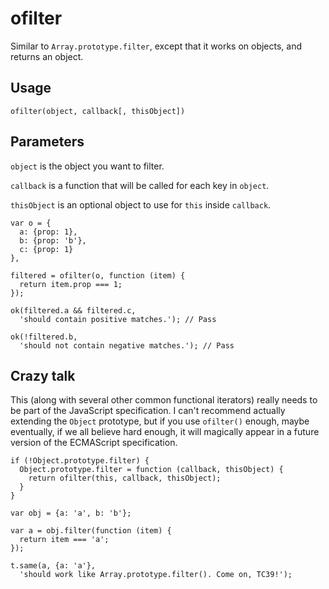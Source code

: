 # ofilter

Similar to `Array.prototype.filter`, except that it works on objects, and returns an object.

## Usage

```
ofilter(object, callback[, thisObject])
```

## Parameters

`object` is the object you want to filter.

`callback` is a function that will be called for each key in `object`.

`thisObject` is an optional object to use for `this` inside `callback`.


```
var o = {
  a: {prop: 1},
  b: {prop: 'b'},
  c: {prop: 1}
},

filtered = ofilter(o, function (item) {
  return item.prop === 1;
});

ok(filtered.a && filtered.c,
  'should contain positive matches.'); // Pass

ok(!filtered.b,
  'should not contain negative matches.'); // Pass
```


## Crazy talk

This (along with several other common functional iterators) really needs to be part of the JavaScript specification. I can't recommend actually extending the `Object` prototype, but if you use `ofilter()` enough, maybe eventually, if we all believe hard enough, it will magically appear in a future version of the ECMAScript specification.


```
if (!Object.prototype.filter) {
  Object.prototype.filter = function (callback, thisObject) {
    return ofilter(this, callback, thisObject);
  }
}

var obj = {a: 'a', b: 'b'};

var a = obj.filter(function (item) {
  return item === 'a';
});

t.same(a, {a: 'a'},
  'should work like Array.prototype.filter(). Come on, TC39!');
```
